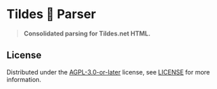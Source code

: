 # Tildes 🐣 Parser

> **Consolidated parsing for Tildes.net HTML.**

## License

Distributed under the [AGPL-3.0-or-later](https://spdx.org/licenses/AGPL-3.0-or-later.html) license, see [LICENSE](https://git.bauke.xyz/Bauke/tildes-parser/src/branch/main/LICENSE) for more information.

